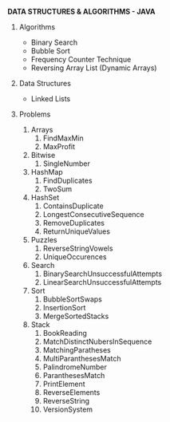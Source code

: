 **DATA STRUCTURES & ALGORITHMS - JAVA**

1. Algorithms
    - Binary Search
    - Bubble Sort
    - Frequency Counter Technique
    - Reversing Array List (Dynamic Arrays)

2. Data Structures
    - Linked Lists

3. Problems
   1. Arrays
      1. FindMaxMin
      2. MaxProfit
   2. Bitwise
      1. SingleNumber
   3. HashMap
      1. FindDuplicates
      2. TwoSum
   4. HashSet
      1. ContainsDuplicate
      2. LongestConsecutiveSequence
      3. RemoveDuplicates
      4. ReturnUniqueValues
   5. Puzzles
      1. ReverseStringVowels
      2. UniqueOccurences
   6. Search
      1. BinarySearchUnsuccessfulAttempts
      2. LinearSearchUnsuccessfulAttempts
   7. Sort
      1. BubbleSortSwaps
      2. InsertionSort
      3. MergeSortedStacks
   8. Stack
      1. BookReading
      2. MatchDistinctNubersInSequence
      3. MatchingParatheses
      4. MultiParanthesesMatch
      5. PalindromeNumber
      6. ParanthesesMatch
      7. PrintElement
      8. ReverseElements
      9. ReverseString
      10. VersionSystem


